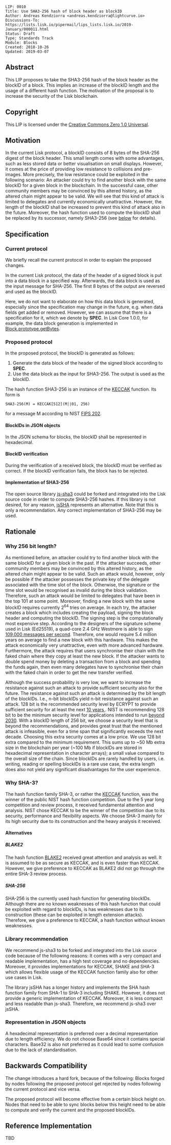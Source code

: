 ```
LIP: 0010
Title: Use SHA3-256 hash of block header as blockID
Author: Andreas Kendziorra <andreas.kendziorra@lightcurve.io>
Discussions-To: https://lists.lisk.io/pipermail/lips_lists.lisk.io/2019-January/000011.html
Status: Draft
Type: Standards Track
Module: Blocks
Created: 2018-10-26
Updated: 2019-03-07
```

## Abstract

This LIP proposes to take the SHA3-256 hash of the block header as the blockID of a block. This implies an increase of the blockID length and the usage of a different hash function. The motivation of the proposal is to increase the security of the Lisk blockchain.

## Copyright

This LIP is licensed under the [Creative Commons Zero 1.0 Universal](https://creativecommons.org/publicdomain/zero/1.0/).

## Motivation

In the current Lisk protocol, a blockID consists of 8 bytes of the SHA-256 digest of the block header. This small length comes with some advantages, such as less stored data or better visualisation on small displays. However, it comes at the price of providing low resistance to collisions and pre-images. More precisely, the low resistance could be exploited in the following scenario: An attacker could try to find another block with the same blockID for a given block in the blockchain. In the successful case, other community members may be convinced by this altered history, as the altered chain might appear to be valid. We will see that this kind of attack is limited to delegates and currently economically unattractive. However, the length of the blockID shall be increased to prevent this kind of attack also in the future. Moreover, the hash function used to compute the blockID shall be replaced by its successor, namely SHA3-256 (see [below](#Why-SHA-3?) for details).

## Specification

### Current protocol

We briefly recall the current protocol in order to explain the proposed changes.

In the current Lisk protocol, the data of the header of a signed block is put into a data block in a specified way. Afterwards, the data block is used as the input message for SHA-256. The first 8 bytes of the output are reversed and used as the blockID.

Here, we do not want to elaborate on how this data block is generated, especially since the specification may change in the future, e.g. when data fields get added or removed. However, we can assume that there is a specification for it, which we denote by **SPEC**. In Lisk Core 1.0.0, for example, the data block generation is implemented in [Block.prototype.getBytes](https://github.com/LiskHQ/lisk/blob/v1.0.0/logic/block.js#L385).

### Proposed protocol

In the proposed protocol, the blockID is generated as follows:

1. Generate the data block of the header of the signed block according to **SPEC**.
2. Use the data block as the input for SHA3-256. The output is used as the blockID.

The hash function SHA3-256 is an instance of the [KECCAK](https://keccak.team/keccak.html) function. Its form is

```
SHA3-256(M) = KECCAK[512](M||01, 256)
```

for a message M according to NIST [FIPS 202](https://nvlpubs.nist.gov/nistpubs/FIPS/NIST.FIPS.202.pdf).

#### BlockIDs in JSON objects

In the JSON schema for blocks, the blockID shall be represented in hexadecimal.

#### BlockID verification

During the verification of a received block, the blockID must be verified as correct. If the blockID verification fails, the block has to be rejected.

#### Implementation of SHA3-256

The open source library [js-sha3](https://github.com/emn178/js-sha3) could be forked and integrated into the Lisk source code in order to compute SHA3-256 hashes. If this library is not desired, for any reason, [jsSHA](https://github.com/Caligatio/jsSHA) represents an alternative.
Note that this is only a recommendation. Any correct implementation of SHA3-256 may be used.

## Rationale

### Why 256 bit length?

As mentioned before, an attacker could try to find another block with the same blockID for a given block in the past. If the attacker succeeds, other community members may be convinced by this  altered history, as the altered chain might appear to be valid. Such an attack would, however, only be possible if the attacker possesses the private key of the delegate associated with the time slot of the block. Otherwise, the signature or the time slot would be recognised as invalid during the block validation. Therefore, such an attack would be limited to delegates that have been in the top 101 at some point.
Moreover, finding a new block with the same blockID requires currently 2<sup>64</sup> tries on average. In each try, the attacker creates a block which includes creating the payload, signing the block header and computing the blockID. The signing step is the computationally most expensive step. According to the designers of the signature scheme used in Lisk (Ed25519), a quad-core 2.4 GHz Westmere is able to sign [109,000 messages per second](https://link.springer.com/content/pdf/10.1007%2Fs13389-012-0027-1.pdf). Therefore, one would require 5.4 million years on average to find a new block with this hardware. This makes the attack economically very unattractive, even with more advanced hardware. Furthermore, the attack requires that users synchronise their chain with the faked chain where they copy at least the new block. If the attacker wants to double spend money by deleting a transaction from a block and spending the funds again, then even many delegates have to synchronise their chain with the faked chain in order to get the new transfer verified.

Although the success probability is very low, we want to increase the resistance against such an attack to provide sufficient security also for the future. The resistance against such an attack is determined by the bit length of the blockIDs. I.e., n-bit blockIDs yield n-bit resistance against such an attack.
128 bit is the recommended security level by ECRYPT to provide sufficient security for at least the next [10 years
](http://www.ecrypt.eu.org/csa/documents/D5.4-FinalAlgKeySizeProt.pdf#chapter.2). NIST is recommending 128 bit to be the minimum security level for applications intended to run [beyond 2030](https://nvlpubs.nist.gov/nistpubs/SpecialPublications/NIST.SP.800-57pt1r4.pdf#%5B%7B%22num%22%3A196%2C%22gen%22%3A0%7D%2C%7B%22name%22%3A%22XYZ%22%7D%2C81%2C721%2Cnull%5D).
With a blockID length of 256 bit, we choose a security level that is beyond the recommendations, and provides great trust that the mentioned attack is infeasible, even for a time span that significantly exceeds the next decade.
Choosing this extra security comes at a low price. We use 128 bit extra compared to the minimum requirement. This sums up to ~50 Mb extra size in the blockchain per year (~100 Mb if blockIDs are stored in hexadecimal representation in character arrays); a small value compared to the overall size of the chain.
Since blockIDs are rarely handled by users, i.e. writing, reading or spelling blockIDs is a rare use case, the extra length does also not yield any significant disadvantages for the user experience.

### Why SHA-3?

The hash function family SHA-3, or rather the  [KECCAK](https://keccak.team/keccak.html) function, was the winner of the public NIST hash function competition. Due to the 5 year long competition and review process, it received fundamental attention and analysis. NIST chose KECCAK to be the winner of the competition due to its security, performance and flexibility aspects. We choose SHA-3 mainly for its high security due to its construction and the heavy analysis it received.

#### Alternatives

##### BLAKE2

The hash function [BLAKE2](https://blake2.net/) received great attention and analysis as well. It is assumed to be as secure as KECCAK, and is even faster than KECCAK. However, we give preference to KECCAK as BLAKE2 did not go through the entire SHA-3 review process.

##### SHA-256

SHA-256 is the currently used hash function for generating blockIDs. Although there are no known weaknesses of this hash function that could be exploited with regard to blockIDs, is has weaknesses due to its construction (these can be exploited in length extension attacks). Therefore, we give a preference to KECCAK, a hash function without known weaknesses.

### Library recommendation

We recommend js-sha3 to be forked and integrated into the Lisk source code because of the following reasons: It comes with a very compact and readable implementation, has a high test coverage and no dependencies. Moreover, it provides implementations for KECCAK, SHAKE and SHA-3 which allows flexible usage of the KECCAK function family also for other use cases in Lisk.

The library jsSHA has a longer history and implements the SHA hash function family from SHA-1 to SHA-3 including SHAKE. However, it does not provide a generic implementation of KECCAK. Moreover, it is less compact and less readable than js-sha3. Therefore, we recommend js-sha3 over jsSHA.

### Representation in JSON objects

A hexadecimal representation is preferred over a decimal representation due to length efficiency. We do not choose Base64 since it contains special characters. Base32 is also not preferred as it could lead to some confusion due to the lack of standardisation.

## Backwards Compatibility

The change introduces a hard fork, because of the following: Blocks forged by nodes following the proposed protocol get rejected by nodes following the current protocol and vice versa.

The proposed protocol will become effective from a certain block height on. Nodes that need to be able to sync blocks below this height need to be able to compute and verify the current and the proposed blockIDs.

## Reference Implementation

TBD

